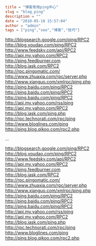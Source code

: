 ```toml
title = "博客常用ping中心"
slug = "blog_ping"
description = ""
date = "2010-05-18 15:57:04"
author = "admin"
tags = ["ping","seo","博客","技巧"]
```

<p><a href="http://blogsearch.google.com/ping/RPC2">http://blogsearch.google.com/ping/RPC2</a>    <br /><a href="http://blog.youdao.com/ping/RPC2">http://blog.youdao.com/ping/RPC2</a>    <br /><a href="http://www.feedsky.com/api/RPC2">http://www.feedsky.com/api/RPC2</a>    <br /><a href="http://api.my.yahoo.com/RPC2">http://api.my.yahoo.com/RPC2</a>    <br /><a href="http://ping.feedburner.com">http://ping.feedburner.com</a>    <br /><a href="http://blog.iask.com/RPC2">http://blog.iask.com/RPC2</a>    <br /><a href="http://rpc.pingomatic.com/">http://rpc.pingomatic.com/</a>    <br /><a href="http://www.zhuaxia.com/rpc/server.php">http://www.zhuaxia.com/rpc/server.php</a>    <br /><a href="http://www.xianguo.com/xmlrpc/ping.php">http://www.xianguo.com/xmlrpc/ping.php</a>    <br /><a href="http://ping.baidu.com/ping/RPC2">http://ping.baidu.com/ping/RPC2</a>    <br /><a href="http://ping.baidu.com/ping/RPC2">http://ping.baidu.com/ping/RPC2</a>    <br /><a href="http://ping.baidu.com/ping/RPC2">http://ping.baidu.com/ping/RPC2</a>    <br /><a href="http://api.my.yahoo.com/rss/ping">http://api.my.yahoo.com/rss/ping</a>    <br /><a href="http://api.my.yahoo.com/RPC2">http://api.my.yahoo.com/RPC2</a>    <br /><a href="http://blog.iask.com/ping.php">http://blog.iask.com/ping.php</a>    <br /><a href="http://rpc.technorati.com/rpc/ping">http://rpc.technorati.com/rpc/ping</a>    <br /><a href="http://www.bloglines.com/ping">http://www.bloglines.com/ping</a>    <br /><a href="http://ping.blog.qikoo.com/rpc2.php">http://ping.blog.qikoo.com/rpc2.php</a></p>...


<!--more-->

<p><a href="http://blogsearch.google.com/ping/RPC2">http://blogsearch.google.com/ping/RPC2</a>    <br /><a href="http://blog.youdao.com/ping/RPC2">http://blog.youdao.com/ping/RPC2</a>    <br /><a href="http://www.feedsky.com/api/RPC2">http://www.feedsky.com/api/RPC2</a>    <br /><a href="http://api.my.yahoo.com/RPC2">http://api.my.yahoo.com/RPC2</a>    <br /><a href="http://ping.feedburner.com">http://ping.feedburner.com</a>    <br /><a href="http://blog.iask.com/RPC2">http://blog.iask.com/RPC2</a>    <br /><a href="http://rpc.pingomatic.com/">http://rpc.pingomatic.com/</a>    <br /><a href="http://www.zhuaxia.com/rpc/server.php">http://www.zhuaxia.com/rpc/server.php</a>    <br /><a href="http://www.xianguo.com/xmlrpc/ping.php">http://www.xianguo.com/xmlrpc/ping.php</a>    <br /><a href="http://ping.baidu.com/ping/RPC2">http://ping.baidu.com/ping/RPC2</a>    <br /><a href="http://ping.baidu.com/ping/RPC2">http://ping.baidu.com/ping/RPC2</a>    <br /><a href="http://ping.baidu.com/ping/RPC2">http://ping.baidu.com/ping/RPC2</a>    <br /><a href="http://api.my.yahoo.com/rss/ping">http://api.my.yahoo.com/rss/ping</a>    <br /><a href="http://api.my.yahoo.com/RPC2">http://api.my.yahoo.com/RPC2</a>    <br /><a href="http://blog.iask.com/ping.php">http://blog.iask.com/ping.php</a>    <br /><a href="http://rpc.technorati.com/rpc/ping">http://rpc.technorati.com/rpc/ping</a>    <br /><a href="http://www.bloglines.com/ping">http://www.bloglines.com/ping</a>    <br /><a href="http://ping.blog.qikoo.com/rpc2.php">http://ping.blog.qikoo.com/rpc2.php</a></p>
